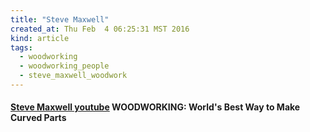 ```yaml
---
title: "Steve Maxwell"
created_at: Thu Feb  4 06:25:31 MST 2016
kind: article
tags:
  - woodworking
  - woodworking_people
  - steve_maxwell_woodwork
---
```


<h4>
  <a href="https://www.youtube.com/watch?v=GA6vwPtpWlo" target="_blank">Steve Maxwell youtube</a>
  WOODWORKING: World's Best Way to Make Curved Parts
</h4>

<!--
html boilerplate
<a href="" target="_blank"></a>
<a name=""></a>
<img src="" width="400px">
<ul>
  <li></li>
</ul>
<pre>
</pre>
<pre><code>
</code></pre>
<math xmlns='http://www.w3.org/1998/Math/MathML' display='block'>
</math>
-->
